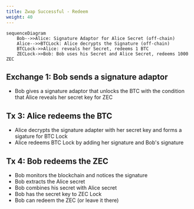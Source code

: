 ```yaml
---
title: Zwap Successful - Redeem
weight: 40
---
```


```mermaid
sequenceDiagram
    Bob-->>Alice: Signature Adaptor for Alice Secret (off-chain)
    Alice-->>BTCLock: Alice decrypts the Signature (off-chain)
    BTCLock->>Alice: reveals her Secret, redeems 1 BTC
    ZECLock->>Bob: Bob uses his Secret and Alice Secret, redeems 1000 ZEC
```

## Exchange 1: Bob sends a signature adaptor

- Bob gives a signature adaptor that unlocks the BTC
with the condition that Alice reveals her secret key for ZEC

## Tx 3: Alice redeems the BTC 
- Alice decrypts the signature adapter with her secret key
and forms a sigature for BTC Lock
- Alice redeems BTC Lock by adding her signature and Bob's signature

## Tx 4: Bob redeems the ZEC
- Bob monitors the blockchain and notices the signature
- Bob extracts the Alice secret
- Bob combines his secret with Alice secret
- Bob has the secret key to ZEC Lock
- Bob can redeem the ZEC (or leave it there)
